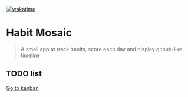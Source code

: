 [![wakatime](https://wakatime.com/badge/user/420d38e8-ea97-4da8-8d27-9e93312f1816/project/018c0d4e-be01-4d56-88c7-ce28967a02ee.svg)](https://wakatime.com/badge/user/420d38e8-ea97-4da8-8d27-9e93312f1816/project/018c0d4e-be01-4d56-88c7-ce28967a02ee)

# Habit Mosaic
> A small app to track habits, score each day and display github-like timeline

## TODO list

[Go to kanban](https://github.com/users/clement-gouin/projects/2)
